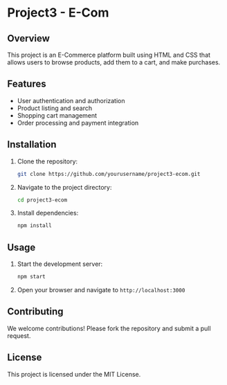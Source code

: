 # Project3 - E-Com

## Overview
This project is an E-Commerce platform built using HTML and CSS that allows users to browse products, add them to a cart, and make purchases.

## Features
- User authentication and authorization
- Product listing and search
- Shopping cart management
- Order processing and payment integration

## Installation
1. Clone the repository:
   ```bash
   git clone https://github.com/yourusername/project3-ecom.git
   ```
2. Navigate to the project directory:
   ```bash
   cd project3-ecom
   ```
3. Install dependencies:
   ```bash
   npm install
   ```

## Usage
1. Start the development server:
   ```bash
   npm start
   ```
2. Open your browser and navigate to `http://localhost:3000`

## Contributing
We welcome contributions! Please fork the repository and submit a pull request.

## License
This project is licensed under the MIT License.
